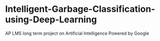 # Intelligent-Garbage-Classification-using-Deep-Learning
AP LMS long term project on Artificial Intelligence Powered by Google
